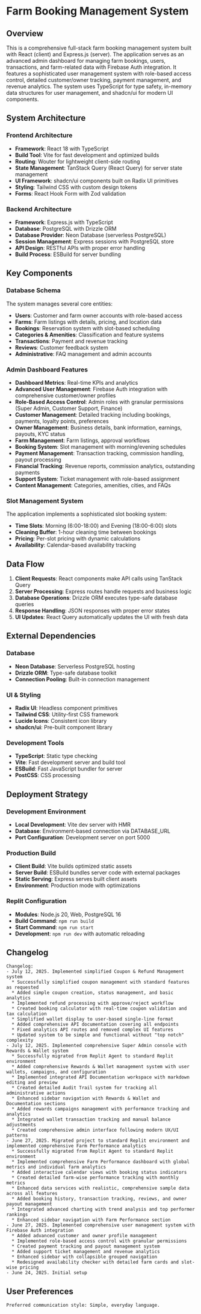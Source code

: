 # Farm Booking Management System

## Overview

This is a comprehensive full-stack farm booking management system built with React (client) and Express.js (server). The application serves as an advanced admin dashboard for managing farm bookings, users, transactions, and farm-related data with Firebase Auth integration. It features a sophisticated user management system with role-based access control, detailed customer/owner tracking, payment management, and revenue analytics. The system uses TypeScript for type safety, in-memory data structures for user management, and shadcn/ui for modern UI components.

## System Architecture

### Frontend Architecture
- **Framework**: React 18 with TypeScript
- **Build Tool**: Vite for fast development and optimized builds
- **Routing**: Wouter for lightweight client-side routing
- **State Management**: TanStack Query (React Query) for server state management
- **UI Framework**: shadcn/ui components built on Radix UI primitives
- **Styling**: Tailwind CSS with custom design tokens
- **Forms**: React Hook Form with Zod validation

### Backend Architecture
- **Framework**: Express.js with TypeScript
- **Database**: PostgreSQL with Drizzle ORM
- **Database Provider**: Neon Database (serverless PostgreSQL)
- **Session Management**: Express sessions with PostgreSQL store
- **API Design**: RESTful APIs with proper error handling
- **Build Process**: ESBuild for server bundling

## Key Components

### Database Schema
The system manages several core entities:
- **Users**: Customer and farm owner accounts with role-based access
- **Farms**: Farm listings with details, pricing, and location data
- **Bookings**: Reservation system with slot-based scheduling
- **Categories & Amenities**: Classification and feature systems
- **Transactions**: Payment and revenue tracking
- **Reviews**: Customer feedback system
- **Administrative**: FAQ management and admin accounts

### Admin Dashboard Features
- **Dashboard Metrics**: Real-time KPIs and analytics
- **Advanced User Management**: Firebase Auth integration with comprehensive customer/owner profiles
- **Role-Based Access Control**: Admin roles with granular permissions (Super Admin, Customer Support, Finance)
- **Customer Management**: Detailed tracking including bookings, payments, loyalty points, preferences
- **Owner Management**: Business details, bank information, earnings, payouts, KYC status
- **Farm Management**: Farm listings, approval workflows
- **Booking System**: Slot management with morning/evening schedules
- **Payment Management**: Transaction tracking, commission handling, payout processing
- **Financial Tracking**: Revenue reports, commission analytics, outstanding payments
- **Support System**: Ticket management with role-based assignment
- **Content Management**: Categories, amenities, cities, and FAQs

### Slot Management System
The application implements a sophisticated slot booking system:
- **Time Slots**: Morning (6:00-18:00) and Evening (18:00-6:00) slots
- **Cleaning Buffer**: 1-hour cleaning time between bookings
- **Pricing**: Per-slot pricing with dynamic calculations
- **Availability**: Calendar-based availability tracking

## Data Flow

1. **Client Requests**: React components make API calls using TanStack Query
2. **Server Processing**: Express routes handle requests and business logic
3. **Database Operations**: Drizzle ORM executes type-safe database queries
4. **Response Handling**: JSON responses with proper error states
5. **UI Updates**: React Query automatically updates the UI with fresh data

## External Dependencies

### Database
- **Neon Database**: Serverless PostgreSQL hosting
- **Drizzle ORM**: Type-safe database toolkit
- **Connection Pooling**: Built-in connection management

### UI & Styling
- **Radix UI**: Headless component primitives
- **Tailwind CSS**: Utility-first CSS framework
- **Lucide Icons**: Consistent icon library
- **shadcn/ui**: Pre-built component library

### Development Tools
- **TypeScript**: Static type checking
- **Vite**: Fast development server and build tool
- **ESBuild**: Fast JavaScript bundler for server
- **PostCSS**: CSS processing

## Deployment Strategy

### Development Environment
- **Local Development**: Vite dev server with HMR
- **Database**: Environment-based connection via DATABASE_URL
- **Port Configuration**: Development server on port 5000

### Production Build
- **Client Build**: Vite builds optimized static assets
- **Server Build**: ESBuild bundles server code with external packages
- **Static Serving**: Express serves built client assets
- **Environment**: Production mode with optimizations

### Replit Configuration
- **Modules**: Node.js 20, Web, PostgreSQL 16
- **Build Command**: `npm run build`
- **Start Command**: `npm run start`
- **Development**: `npm run dev` with automatic reloading

## Changelog
```
Changelog:
- July 12, 2025. Implemented simplified Coupon & Refund Management system
  * Successfully simplified coupon management with standard features as requested
  * Added simple coupon creation, status management, and basic analytics
  * Implemented refund processing with approve/reject workflow
  * Created booking calculator with real-time coupon validation and tax calculation
  * Simplified wallet display to user-based single-line format
  * Added comprehensive API documentation covering all endpoints
  * Fixed analytics API routes and removed complex UI features
  * Updated system to be simple and functional without "top notch" complexity
- July 12, 2025. Implemented comprehensive Super Admin console with Rewards & Wallet system
  * Successfully migrated from Replit Agent to standard Replit environment
  * Added comprehensive Rewards & Wallet management system with user wallets, campaigns, and configuration
  * Implemented integrated API Documentation workspace with markdown editing and preview
  * Created detailed Audit Trail system for tracking all administrative actions
  * Enhanced sidebar navigation with Rewards & Wallet and Documentation sections
  * Added rewards campaigns management with performance tracking and analytics
  * Integrated wallet transaction tracking and manual balance adjustments
  * Created comprehensive admin interface following modern UX/UI patterns
- June 27, 2025. Migrated project to standard Replit environment and implemented comprehensive Farm Performance analytics
  * Successfully migrated from Replit Agent to standard Replit environment
  * Implemented comprehensive Farm Performance dashboard with global metrics and individual farm analytics
  * Added interactive calendar views with booking status indicators
  * Created detailed farm-wise performance tracking with monthly metrics
  * Enhanced data services with realistic, comprehensive sample data across all features
  * Added booking history, transaction tracking, reviews, and owner payout management
  * Integrated advanced charting with trend analysis and top performer rankings
  * Enhanced sidebar navigation with Farm Performance section
- June 27, 2025. Implemented comprehensive user management system with Firebase Auth integration
  * Added advanced customer and owner profile management
  * Implemented role-based access control with granular permissions
  * Created payment tracking and payout management system
  * Added support ticket management and revenue analytics
  * Enhanced sidebar with collapsible grouped navigation
  * Redesigned availability checker with detailed farm cards and slot-wise pricing
- June 24, 2025. Initial setup
```

## User Preferences
```
Preferred communication style: Simple, everyday language.
```